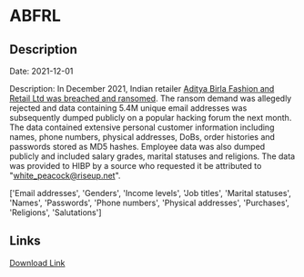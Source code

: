 # ABFRL

## Description

Date: 2021-12-01

Description:
In December 2021, Indian retailer <a href="https://restoreprivacy.com/aditya-birla-fashion-and-retail-ltd-abfrl-hack-2022/" target="_blank" rel="noopener">Aditya Birla Fashion and Retail Ltd was breached and ransomed</a>. The ransom demand was allegedly rejected and data containing 5.4M unique email addresses was subsequently dumped publicly on a popular hacking forum the next month. The data contained extensive personal customer information including names, phone numbers, physical addresses, DoBs, order histories and passwords stored as MD5 hashes. Employee data was also dumped publicly and included salary grades, marital statuses and religions. The data was provided to HIBP by a source who requested it be attributed to &quot;white_peacock@riseup.net&quot;.


['Email addresses', 'Genders', 'Income levels', 'Job titles', 'Marital statuses', 'Names', 'Passwords', 'Phone numbers', 'Physical addresses', 'Purchases', 'Religions', 'Salutations']

## Links

[Download Link](https://link-to.net/1229997/467.59084665960813/dynamic/?r=YWJmcmwuY29t)